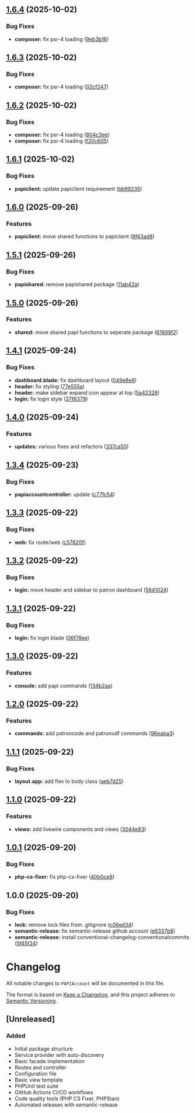 ## [1.6.4](https://github.com/dcplibrary/papiaccount/compare/v1.6.3...v1.6.4) (2025-10-02)

### Bug Fixes

* **composer:** fix psr-4 loading ([9eb3b16](https://github.com/dcplibrary/papiaccount/commit/9eb3b16a6151d494839ac012bc2f8aafd592dfaf))

## [1.6.3](https://github.com/dcplibrary/papiaccount/compare/v1.6.2...v1.6.3) (2025-10-02)

### Bug Fixes

* **composer:** fix psr-4 loading ([02cf247](https://github.com/dcplibrary/papiaccount/commit/02cf247146ff0a63a0265a350cc2d9024303cbd3))

## [1.6.2](https://github.com/dcplibrary/papiaccount/compare/v1.6.1...v1.6.2) (2025-10-02)

### Bug Fixes

* **composer:** fix psr-4 loading ([804c3ee](https://github.com/dcplibrary/papiaccount/commit/804c3ee73c4b08c10e7cb38fc009980e90142ea7))
* **composer:** fix psr-4 loading ([f20c605](https://github.com/dcplibrary/papiaccount/commit/f20c605b5a0d66143f74170ecfa4ea40eec5d16c))

## [1.6.1](https://github.com/dcplibrary/papiaccount/compare/v1.6.0...v1.6.1) (2025-10-02)

### Bug Fixes

* **papiclient:** update papiclient requirement ([bb99235](https://github.com/dcplibrary/papiaccount/commit/bb99235f27b9891101c1e7e72af6be5650be98a0))

## [1.6.0](https://github.com/dcplibrary/papiaccount/compare/v1.5.1...v1.6.0) (2025-09-26)

### Features

* **papiclient:** move shared functions to papiclient ([8f43ad8](https://github.com/dcplibrary/papiaccount/commit/8f43ad8b450c8518fdf6b8e8adff2fde53a2431c))

## [1.5.1](https://github.com/dcplibrary/papiaccount/compare/v1.5.0...v1.5.1) (2025-09-26)

### Bug Fixes

* **papishared:** remove papishared package ([11ab42a](https://github.com/dcplibrary/papiaccount/commit/11ab42a2b5fabbd6fb7125297f341ab3cbdd3fbd))

## [1.5.0](https://github.com/dcplibrary/papiaccount/compare/v1.4.1...v1.5.0) (2025-09-26)

### Features

* **shared:** move shared papi functions to seperate package ([61699f2](https://github.com/dcplibrary/papiaccount/commit/61699f25e86557ba35225b03bd9204d8784926b5))

## [1.4.1](https://github.com/dcplibrary/papiaccount/compare/v1.4.0...v1.4.1) (2025-09-24)

### Bug Fixes

* **dashboard.blade:** fix dashboard layout ([049e8e6](https://github.com/dcplibrary/papiaccount/commit/049e8e64ec4e232ffc6e6f78332c853c7c043da7))
* **header:** fix styling ([77e555a](https://github.com/dcplibrary/papiaccount/commit/77e555ac2ce2768e6740ecc5682a952c4e58469d))
* **header:** make sidebar expand icon appear at top ([5a42328](https://github.com/dcplibrary/papiaccount/commit/5a42328773a29f8db2e7c0e733db3595dd4f2d40))
* **login:** fix login style ([37f6379](https://github.com/dcplibrary/papiaccount/commit/37f6379d6ff85cc27fdd8b21c65dc88f191c0acd))

## [1.4.0](https://github.com/dcplibrary/papiaccount/compare/v1.3.4...v1.4.0) (2025-09-24)

### Features

* **updates:** various fixes and refactors ([337ca50](https://github.com/dcplibrary/papiaccount/commit/337ca50530d9f4ce0886a6232903fd17df668c00))

## [1.3.4](https://github.com/dcplibrary/papiaccount/compare/v1.3.3...v1.3.4) (2025-09-23)

### Bug Fixes

* **papiaccountcontroller:** update ([c77fc54](https://github.com/dcplibrary/papiaccount/commit/c77fc5482d957e243cf69a4efd924ade01f247fa))

## [1.3.3](https://github.com/dcplibrary/papiaccount/compare/v1.3.2...v1.3.3) (2025-09-22)

### Bug Fixes

* **web:** fix route/web ([c57820f](https://github.com/dcplibrary/papiaccount/commit/c57820fb42b6407de53993c61f8b21941d1e6aad))

## [1.3.2](https://github.com/dcplibrary/papiaccount/compare/v1.3.1...v1.3.2) (2025-09-22)

### Bug Fixes

* **login:** move header and sidebar to patron dashboard ([5641024](https://github.com/dcplibrary/papiaccount/commit/5641024df912c1e2b40bfd76ee48754ae5c2eca9))

## [1.3.1](https://github.com/dcplibrary/papiaccount/compare/v1.3.0...v1.3.1) (2025-09-22)

### Bug Fixes

* **login:** fix login blade ([06f78ee](https://github.com/dcplibrary/papiaccount/commit/06f78ee3823842f26e132f6ecefb50e7d64cbc9c))

## [1.3.0](https://github.com/dcplibrary/papiaccount/compare/v1.2.0...v1.3.0) (2025-09-22)

### Features

* **console:** add papi commands ([134b2aa](https://github.com/dcplibrary/papiaccount/commit/134b2aaa36a7bd8e319ede275cafe8bffc2684ae))

## [1.2.0](https://github.com/dcplibrary/papiaccount/compare/v1.1.1...v1.2.0) (2025-09-22)

### Features

* **commands:** add patroncode and patronudf commands ([96eaba3](https://github.com/dcplibrary/papiaccount/commit/96eaba3799ae2d29d9afe9bbb6b22b8eaa36d3c6))

## [1.1.1](https://github.com/dcplibrary/papiaccount/compare/v1.1.0...v1.1.1) (2025-09-22)

### Bug Fixes

* **layout.app:** add flex to body class ([aeb7d25](https://github.com/dcplibrary/papiaccount/commit/aeb7d256b03662675ad356ed9d8b1806a8dc4af2))

## [1.1.0](https://github.com/dcplibrary/papiaccount/compare/v1.0.1...v1.1.0) (2025-09-22)

### Features

* **views:** add livewire components and views ([3044e83](https://github.com/dcplibrary/papiaccount/commit/3044e834e38f5b5fcfccc89b824136adb05831e8))

## [1.0.1](https://github.com/dcplibrary/papiaccount/compare/v1.0.0...v1.0.1) (2025-09-20)

### Bug Fixes

* **php-cs-fixer:** fix php-cs-fixer ([40b0ce8](https://github.com/dcplibrary/papiaccount/commit/40b0ce88e3c49c6caeb9d898334c16f7fdccfc6f))

## 1.0.0 (2025-09-20)

### Bug Fixes

* **lock:** remove lock files from .gitignore ([c06ed34](https://github.com/dcplibrary/papiaccount/commit/c06ed342d3ed497cb2e96f0c3462f9214ca70a88))
* **semantic-release:** fix semantic-release github account ([e6337b8](https://github.com/dcplibrary/papiaccount/commit/e6337b831993ae1f8d6443fc1d8ad9d2d6fc154a))
* **semantic-release:** install conventional-changelog-conventionalcommits ([5f45f24](https://github.com/dcplibrary/papiaccount/commit/5f45f242a9e64d607bddddf7b16259a73fc5bc31))

# Changelog

All notable changes to `PAPIAccount` will be documented in this file.

The format is based on [Keep a Changelog](https://keepachangelog.com/en/1.0.0/),
and this project adheres to [Semantic Versioning](https://semver.org/spec/v2.0.0.html).

## [Unreleased]

### Added
- Initial package structure
- Service provider with auto-discovery
- Basic facade implementation
- Routes and controller
- Configuration file
- Basic view template
- PHPUnit test suite
- GitHub Actions CI/CD workflows
- Code quality tools (PHP CS Fixer, PHPStan)
- Automated releases with semantic-release
